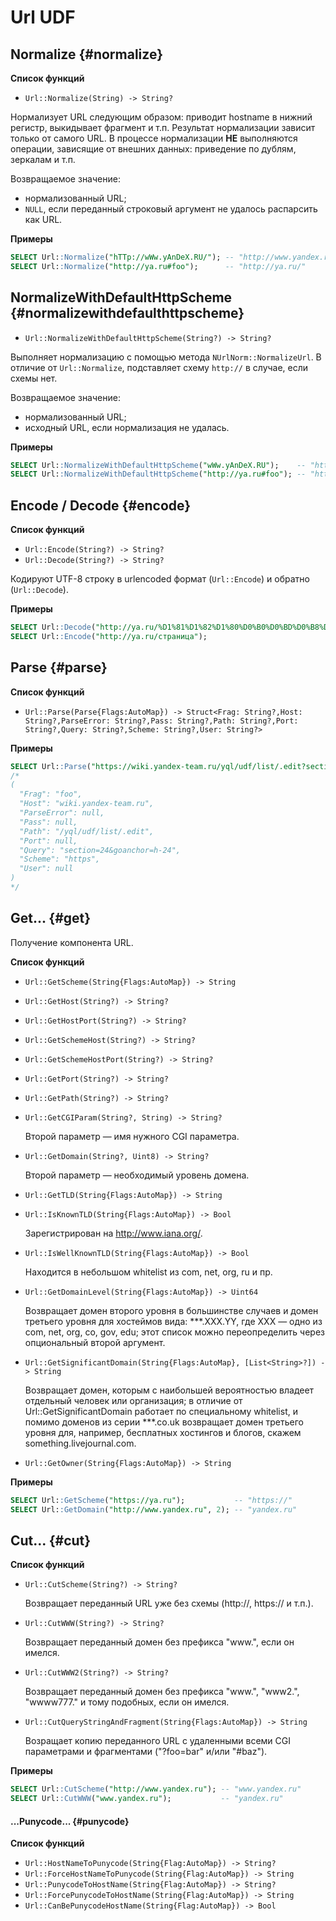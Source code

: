 # Url UDF

## Normalize {#normalize}

**Список функций**

* ```Url::Normalize(String) -> String?```


Нормализует URL следующим образом: приводит hostname в нижний регистр, выкидывает фрагмент и т.п.
Результат нормализации зависит только от самого URL. В процессе нормализации **НЕ** выполняются операции, зависящие от внешних данных: приведение по дублям, зеркалам и т.п.


Возвращаемое значение:

* нормализованный URL;
* `NULL`, если переданный строковый аргумент не удалось распарсить как URL.

**Примеры**

```sql
SELECT Url::Normalize("hTTp://wWw.yAnDeX.RU/"); -- "http://www.yandex.ru/"
SELECT Url::Normalize("http://ya.ru#foo");      -- "http://ya.ru/"
```

## NormalizeWithDefaultHttpScheme {#normalizewithdefaulthttpscheme}

* ```Url::NormalizeWithDefaultHttpScheme(String?) -> String?```

Выполняет нормализацию с помощью метода ```NUrlNorm::NormalizeUrl```. В отличие от `Url::Normalize`, подставляет схему ```http://``` в случае, если схемы нет.

Возвращаемое значение:

* нормализованный URL;
* исходный URL, если нормализация не удалась.

**Примеры**

```sql
SELECT Url::NormalizeWithDefaultHttpScheme("wWw.yAnDeX.RU");    -- "http://www.yandex.ru/"
SELECT Url::NormalizeWithDefaultHttpScheme("http://ya.ru#foo"); -- "http://ya.ru/"
```

## Encode / Decode {#encode}

**Список функций**

* ```Url::Encode(String?) -> String?```
* ```Url::Decode(String?) -> String?```

Кодируют UTF-8 строку в urlencoded формат (`Url::Encode`) и обратно (`Url::Decode`).

**Примеры**

```sql
SELECT Url::Decode("http://ya.ru/%D1%81%D1%82%D1%80%D0%B0%D0%BD%D0%B8%D1%86%D0%B0"); -- "http://ya.ru/страница"
SELECT Url::Encode("http://ya.ru/страница");                                         -- "http://ya.ru/%D1%81%D1%82%D1%80%D0%B0%D0%BD%D0%B8%D1%86%D0%B0"
```

## Parse {#parse}

**Список функций**

* ```Url::Parse(Parse{Flags:AutoMap}) -> Struct<Frag: String?,Host: String?,ParseError: String?,Pass: String?,Path: String?,Port: String?,Query: String?,Scheme: String?,User: String?>```

**Примеры**

```sql
SELECT Url::Parse("https://wiki.yandex-team.ru/yql/udf/list/.edit?section=24&goanchor=h-24#foo");
/*
(
  "Frag": "foo",
  "Host": "wiki.yandex-team.ru",
  "ParseError": null,
  "Pass": null,
  "Path": "/yql/udf/list/.edit",
  "Port": null,
  "Query": "section=24&goanchor=h-24",
  "Scheme": "https",
  "User": null
)
*/
```

## Get... {#get}

Получение компонента URL.

**Список функций**

* ```Url::GetScheme(String{Flags:AutoMap}) -> String```
* ```Url::GetHost(String?) -> String?```
* ```Url::GetHostPort(String?) -> String?```
* ```Url::GetSchemeHost(String?) -> String?```
* ```Url::GetSchemeHostPort(String?) -> String?```
* ```Url::GetPort(String?) -> String?```
* ```Url::GetPath(String?) -> String?```
* ```Url::GetCGIParam(String?, String) -> String?```

   Второй параметр — имя нужного CGI параметра.
* ```Url::GetDomain(String?, Uint8) -> String?```

   Второй параметр — необходимый уровень домена.
* ```Url::GetTLD(String{Flags:AutoMap}) -> String```
* ```Url::IsKnownTLD(String{Flags:AutoMap}) -> Bool```

   Зарегистрирован на http://www.iana.org/.
* ```Url::IsWellKnownTLD(String{Flags:AutoMap}) -> Bool```

   Находится в небольшом whitelist из com, net, org, ru и пр.
* ```Url::GetDomainLevel(String{Flags:AutoMap}) -> Uint64```

   Возвращает домен второго уровня в большинстве случаев и домен третьего уровня для хостеймов вида: ***.XXX.YY, где XXX — одно из com, net, org, co, gov, edu; этот список можно переопределить через опциональный второй аргумент.
* ```Url::GetSignificantDomain(String{Flags:AutoMap}, [List<String>?]) -> String```

   Возвращает домен, которым с наибольшей вероятностью владеет отдельный человек или организация; в отличие от Url::GetSignificantDomain работает по специальному whitelist, и помимо доменов из серии ***.co.uk возвращает домен третьего уровня для, например, бесплатных хостингов и блогов, скажем something.livejournal.com.
* ```Url::GetOwner(String{Flags:AutoMap}) -> String```

**Примеры**

```sql
SELECT Url::GetScheme("https://ya.ru");           -- "https://"
SELECT Url::GetDomain("http://www.yandex.ru", 2); -- "yandex.ru"
```

## Cut... {#cut}

**Список функций**

* ```Url::CutScheme(String?) -> String?```

    Возвращает переданный URL уже без схемы (http://, https:// и т.п.).
* ```Url::CutWWW(String?) -> String?```

   Возвращает переданный домен без префикса "www.", если он имелся.
* ```Url::CutWWW2(String?) -> String?```

   Возвращает переданный домен без префикса "www.", "www2.", "wwww777." и тому подобных, если он имелся.
* ```Url::CutQueryStringA­ndFragment(String{Flags:AutoMap}) -> String```

   Возращает копию переданного URL с удаленными всеми CGI параметрами и фрагментами ("?foo=bar" и/или "#baz").

**Примеры**

```sql
SELECT Url::CutScheme("http://www.yandex.ru"); -- "www.yandex.ru"
SELECT Url::CutWWW("www.yandex.ru");           -- "yandex.ru"
```

#### ...Punycode... {#punycode}

**Список функций**

* ```Url::HostNameToPunycode(String{Flag:AutoMap}) -> String?```
* ```Url::ForceHostNameToPunycode(String{Flag:AutoMap}) -> String```
* ```Url::PunycodeToHostName(String{Flag:AutoMap}) -> String?```
* ```Url::ForcePunycodeToHostName(String{Flag:AutoMap}) -> String```
* ```Url::CanBePunycodeHostName(String{Flag:AutoMap}) -> Bool```

